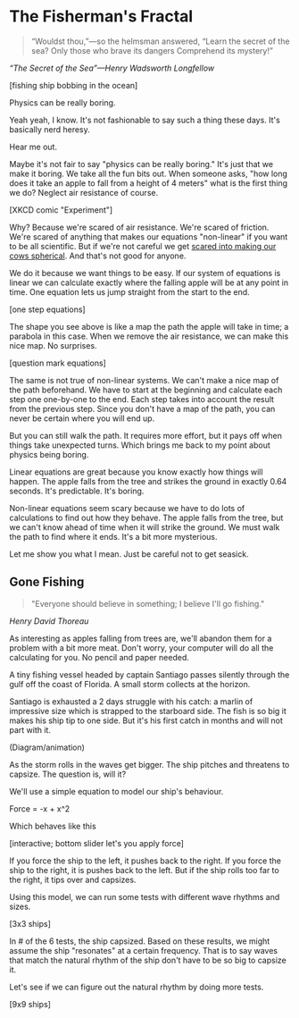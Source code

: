 # The Fisherman's Fractal

> “Wouldst thou,”—so the helmsman answered,
> “Learn the secret of the sea?
> Only those who brave its dangers
> Comprehend its mystery!”

<cite>“The Secret of the Sea”—Henry Wadsworth Longfellow</cite>

[fishing ship bobbing in the ocean]

Physics can be really boring.

Yeah yeah, I know. It's not fashionable to say such a thing these days. It's basically nerd heresy.

Hear me out.

Maybe it's not fair to say "physics can be really boring." It's just that we make it boring. We take all the fun bits out. When someone asks, "how long does it take an apple to fall from a height of 4 meters" what is the first thing we do? Neglect air resistance of course.

[XKCD comic "Experiment"]

Why? Because we're scared of air resistance. We're scared of friction. We're scared of anything that makes our equations "non-linear" if you want to be all scientific. But if we're not careful we get [scared into making our cows spherical](https://en.wikipedia.org/wiki/Spherical_cow). And that's not good for anyone.

We do it because we want things to be easy. If our system of equations is linear we can calculate exactly where the falling apple will be at any point in time. One equation lets us jump straight from the start to the end.

[one step equations]

The shape you see above is like a map the path the apple will take in time; a parabola in this case. When we remove the air resistance, we can make this nice map. No surprises.

[question mark equations]

The same is not true of non-linear systems. We can't make a nice map of the path beforehand. We have to start at the beginning and calculate each step one one-by-one to the end. Each step takes into account the result from the previous step. Since you don't have a map of the path, you can never be certain where you will end up.

But you can still walk the path. It requires more effort, but it pays off when things take unexpected turns. Which brings me back to my point about physics being boring.

Linear equations are great because you know exactly how things will happen. The apple falls from the tree and strikes the ground in exactly 0.64 seconds. It's predictable. It's boring.

Non-linear equations seem scary because we have to do lots of calculations to find out how they behave. The apple falls from the tree, but we can't know ahead of time when it will strike the ground. We must walk the path to find where it ends. It's a bit more mysterious.

Let me show you what I mean. Just be careful not to get seasick.

## Gone Fishing

> "Everyone should believe in something; I believe I'll go fishing."

<cite>Henry David Thoreau</cite>

As interesting as apples falling from trees are, we'll abandon them for a problem with a bit more meat. Don't worry, your computer will do all the calculating for you. No pencil and paper needed.

A tiny fishing vessel headed by captain Santiago passes silently through the gulf off the coast of Florida. A small storm collects at the horizon.

Santiago is exhausted a 2 days struggle with his catch: a marlin of impressive size which is strapped to the starboard side. The fish is so big it makes his ship tip to one side. But it's his first catch in months and will not part with it.

(Diagram/animation)

As the storm rolls in the waves get bigger. The ship pitches and threatens to capsize. The question is, will it?

We'll use a simple equation to model our ship's behaviour.

Force = -x + x^2

Which behaves like this

[interactive; bottom slider let's you apply force]

If you force the ship to the left, it pushes back to the right. If you force the ship to the right, it is pushes back to the left. But if the ship rolls too far to the right, it tips over and capsizes.

Using this model, we can run some tests with different wave rhythms and sizes.

[3x3 ships]

In # of the 6 tests, the ship capsized. Based on these results, we might assume the ship "resonates" at a certain frequency. That is to say waves that match the natural rhythm of the ship don't have to be so big to capsize it.

Let's see if we can figure out the natural rhythm by doing more tests.

[9x9 ships]